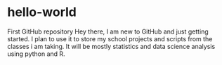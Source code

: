 # hello-world
First GitHub repository
Hey there,
I am new to GitHub and just getting started. I plan to use it to store my school projects and scripts from the classes i am taking.
It will be mostly statistics and data science analysis using python and R.
